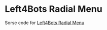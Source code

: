# Left4Bots Radial Menu
Sorse code for [Left4Bots Radial Menu](https://steamcommunity.com/sharedfiles/filedetails/?id=2778829108)

